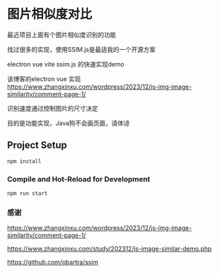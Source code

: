 # 图片相似度对比

最近项目上面有个图片相似度识别的功能

找过很多的实现，使用SSIM.js是最适我的一个开源方案

electron vue vite ssim.js 的快速实现demo

该博客的electron vue 实现 https://www.zhangxinxu.com/wordpress/2023/12/js-img-image-similarity/comment-page-1/

识别速度通过控制图片的尺寸决定

目的是功能实现，Java狗不会画页面，请体谅


## Project Setup

```sh
npm install
```

### Compile and Hot-Reload for Development

```sh
npm run start
```

### 感谢

https://www.zhangxinxu.com/wordpress/2023/12/js-img-image-similarity/comment-page-1/

https://www.zhangxinxu.com/study/202312/js-image-similar-demo.php

https://github.com/obartra/ssim
